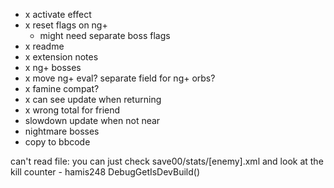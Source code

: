 - x activate effect
- x reset flags on ng+
  - might need separate boss flags
- x readme
- x extension notes
- x ng+ bosses
- x move ng+ eval? separate field for ng+ orbs?
- x famine compat?
- x can see update when returning
- x wrong total for friend
- slowdown update when not near
- nightmare bosses
- copy to bbcode

can't read file:
you can just check save00/stats/[enemy].xml and look at the kill counter - hamis248
DebugGetIsDevBuild()
